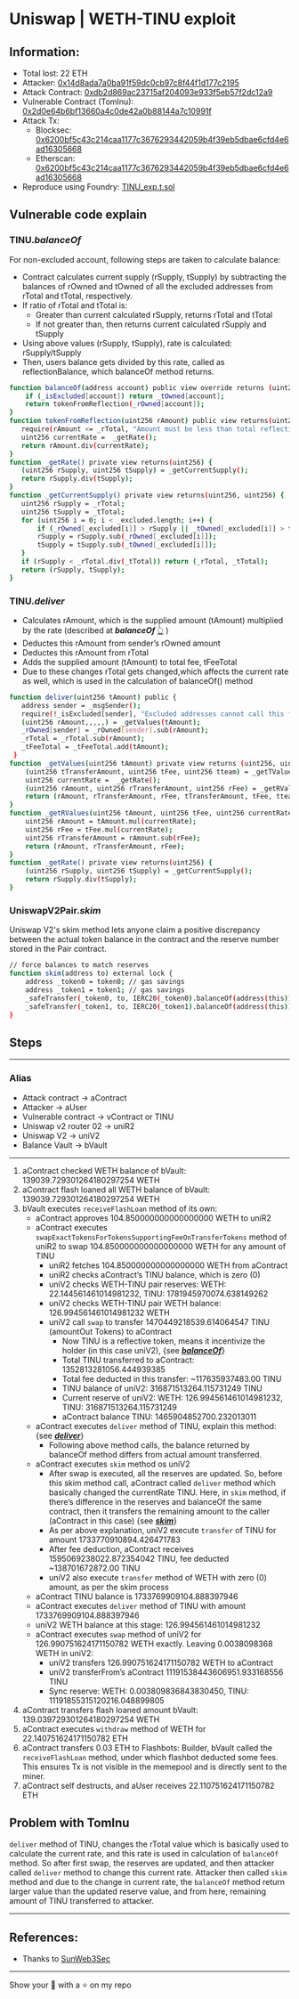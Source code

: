 # Uniswap | WETH-TINU exploit

## Information:
- Total lost: 22 ETH
- Attacker: [0x14d8ada7a0ba91f59dc0cb97c8f44f1d177c2195](https://etherscan.io/address/0x14d8ada7a0ba91f59dc0cb97c8f44f1d177c2195)
- Attack Contract: [0xdb2d869ac23715af204093e933f5eb57f2dc12a9](https://etherscan.io/address/0xdb2d869ac23715af204093e933f5eb57f2dc12a9)
- Vulnerable Contract (TomInu): [0x2d0e64b6bf13660a4c0de42a0b88144a7c10991f](https://etherscan.io/address/0x2d0e64b6bf13660a4c0de42a0b88144a7c10991f)
- Attack Tx:
    - Blocksec: [0x6200bf5c43c214caa1177c3676293442059b4f39eb5dbae6cfd4e6ad16305668](https://phalcon.blocksec.com/tx/eth/0x6200bf5c43c214caa1177c3676293442059b4f39eb5dbae6cfd4e6ad16305668)
    - Etherscan: [0x6200bf5c43c214caa1177c3676293442059b4f39eb5dbae6cfd4e6ad16305668](https://etherscan.io/tx/0x6200bf5c43c214caa1177c3676293442059b4f39eb5dbae6cfd4e6ad16305668)
- Reproduce using Foundry: [TINU_exp.t.sol](https://github.com/SunWeb3Sec/DeFiHackLabs/blob/main/src/test/TINU_exp.t.sol)


## Vulnerable code explain

### TINU.***balanceOf***

For non-excluded account, following steps are taken to calculate balance:
- Contract calculates current supply (rSupply, tSupply) by subtracting the balances of rOwned and tOwned of all the excluded addresses from rTotal and tTotal, respectively.
- If ratio of rTotal and tTotal is:
    - Greater than current calculated rSupply, returns rTotal and tTotal
    - If not greater than, then returns current calculated rSupply and tSupply
- Using above values (rSupply, tSupply), rate is calculated: rSupply/tSupply
- Then, users balance gets divided by this rate, called as reflectionBalance, which balanceOf method returns.



```bash
function balanceOf(address account) public view override returns (uint256) {
    if (_isExcluded[account]) return _tOwned[account];
    return tokenFromReflection(_rOwned[account]);
}
function tokenFromReflection(uint256 rAmount) public view returns(uint256) {
   require(rAmount <= _rTotal, "Amount must be less than total reflections");
   uint256 currentRate =  _getRate();
   return rAmount.div(currentRate);
}
function _getRate() private view returns(uint256) {
   (uint256 rSupply, uint256 tSupply) = _getCurrentSupply();
   return rSupply.div(tSupply);
}
function _getCurrentSupply() private view returns(uint256, uint256) {
   uint256 rSupply = _rTotal;
   uint256 tSupply = _tTotal;      
   for (uint256 i = 0; i < _excluded.length; i++) {
       if (_rOwned[_excluded[i]] > rSupply || _tOwned[_excluded[i]] > tSupply) return (_rTotal, _tTotal);
       rSupply = rSupply.sub(_rOwned[_excluded[i]]);
       tSupply = tSupply.sub(_tOwned[_excluded[i]]);
   }
   if (rSupply < _rTotal.div(_tTotal)) return (_rTotal, _tTotal);
   return (rSupply, tSupply);
}
```

### TINU.***deliver***

- Calculates rAmount, which is the supplied amount (tAmount) multiplied by the rate (described at ***balanceOf*** [:point_up_2:](#balanceof) )
- Deductes this rAmount from sender’s rOwned amount
- Deductes this rAmount from rTotal
- Adds the supplied amount (tAmount) to total fee, tFeeTotal
- Due to these changes rTotal gets changed,which affects the current rate as well, which is used in the calculation of balanceOf() method


```bash
function deliver(uint256 tAmount) public {
   address sender = _msgSender();
   require(!_isExcluded[sender], "Excluded addresses cannot call this function");
   (uint256 rAmount,,,,,) = _getValues(tAmount);
   _rOwned[sender] = _rOwned[sender].sub(rAmount);
   _rTotal = _rTotal.sub(rAmount);
   _tFeeTotal = _tFeeTotal.add(tAmount);
 }
function _getValues(uint256 tAmount) private view returns (uint256, uint256, uint256, uint256, uint256, uint256) {
    (uint256 tTransferAmount, uint256 tFee, uint256 tteam) = _getTValues(tAmount, _taxFee, _teamFee);
    uint256 currentRate =  _getRate();
    (uint256 rAmount, uint256 rTransferAmount, uint256 rFee) = _getRValues(tAmount, tFee, currentRate);
    return (rAmount, rTransferAmount, rFee, tTransferAmount, tFee, tteam);
}
function _getRValues(uint256 tAmount, uint256 tFee, uint256 currentRate) private pure returns (uint256, uint256, uint256) {
    uint256 rAmount = tAmount.mul(currentRate);
    uint256 rFee = tFee.mul(currentRate);
    uint256 rTransferAmount = rAmount.sub(rFee);
    return (rAmount, rTransferAmount, rFee);
}
function _getRate() private view returns(uint256) {
    (uint256 rSupply, uint256 tSupply) = _getCurrentSupply();
    return rSupply.div(tSupply);
}
```

### UniswapV2Pair.***skim***

Uniswap V2's skim method lets anyone claim a positive discrepancy between the actual token balance in the contract and the reserve number stored in the Pair contract.

```bash
// force balances to match reserves
function skim(address to) external lock {
    address _token0 = token0; // gas savings
    address _token1 = token1; // gas savings
    _safeTransfer(_token0, to, IERC20(_token0).balanceOf(address(this)).sub(reserve0));
    _safeTransfer(_token1, to, IERC20(_token1).balanceOf(address(this)).sub(reserve1));
}

```

## Steps

---
### Alias
- Attack contract -> aContract
- Attacker -> aUser
- Vulnerable contract -> vContract or TINU
- Uniswap v2 router 02 -> uniR2
- Uniswap V2 -> uniV2
- Balance Vault -> bVault
---

1. aContract checked WETH balance of bVault: 139039.729301264180297254 WETH
2. aContract flash loaned all WETH balance of bVault: 139039.729301264180297254 WETH
3. bVault executes `receiveFlashLoan` method of its own:
    - aContract approves 104.850000000000000000 WETH to uniR2
    - aContract executes `swapExactTokensForTokensSupportingFeeOnTransferTokens` method of uniR2 to swap 104.850000000000000000 WETH for any amount of TINU
        - uniR2 fetches 104.850000000000000000 WETH from aContract
        - uniR2 checks aContract’s TINU balance, which is zero (0)
        - uniV2 checks WETH-TINU pair reserves: WETH: 22.144561461014981232, TINU: 1781945970074.638149262
        - uniV2 checks WETH-TINU pair WETH balance: 126.994561461014981232 WETH
        - uniV2 call `swap` to transfer 1470449218539.614064547 TINU (amountOut Tokens) to aContract
            - Now TINU is a reflective token, means it incentivize the holder (in this case uniV2), {see [***balanceOf***](#balanceof)}
            - Total TINU transferred to aContract: 1352813281056.444939385
            - Total fee deducted in this transfer: ~117635937483.00 TINU
            - TINU balance of uniV2: 316871513264.115731249 TINU
            - Current reserve of uniV2: WETH: 126.994561461014981232, TINU: 316871513264.115731249
            - aContract balance TINU: 1465904852700.232013011
    - aContract executes `deliver` method of TINU, explain this method: {see [***deliver***](#deliver)}
        - Following above method calls, the balance returned by balanceOf method differs from actual amount transferred.
    - aContract executes `skim` method os uniV2
        - After swap is executed, all the reserves are updated. So, before this skim method call, aContract called `deliver` method which basically changed the currentRate TINU. Here, in `skim` method, if there’s difference in the reserves and balanceOf the same contract, then it transfers the remaining amount to the caller (aContract in this case) {see [***skim***](#skim)}
        - As per above explanation, uniV2 execute `transfer` of TINU for amount 1733770910894.426471783
        - After fee deduction, aContract receives 1595069238022.872354042 TINU, fee deducted ~138701672872.00 TINU
        - uniV2 also execute `transfer` method of WETH with zero (0) amount, as per the skim process
    - aContract TINU balance is 1733769909104.888397946
    - aContract executes `deliver` method of TINU with amount 1733769909104.888397946
    - uniV2 WETH balance at this stage: 126.994561461014981232
    - aContract executes `swap` method of uniV2 for 126.990751624171150782 WETH exactly. Leaving 0.0038098368 WETH in uniV2:
        - uniV2 transfers 126.990751624171150782 WETH to aContract
        - uniV2 transferFrom’s aContract 11191538443606951.933168556 TINU
        - Sync reserve: WETH: 0.003809836843830450,  TINU: 11191855315120216.048899805
4. aContract transfers flash loaned amount bVault: 139.039729301264180297254 WETH
5. aContract executes `withdraw` method of WETH for 22.140751624171150782 ETH
6. aContract transfers 0.03 ETH to Flashbots: Builder, bVault called the `receiveFlashLoan` method, under which flashbot deducted some fees. This ensures Tx is not visible in the memepool and is directly sent to the miner.
7. aContract self destructs, and aUser receives 22.110751624171150782 ETH

## Problem with TomInu
`deliver` method of TINU, changes the rTotal value which is basically used to calculate the current rate, and this rate is used in calculation of `balanceOf` method. So after first swap, the reserves are updated, and then attacker called `deliver` method to change this current rate.
Attacker then called `skim` method and due to the change in current rate, the `balanceOf` method return larger value than the updated reserve value, and from here, remaining amount of TINU transferred to attacker.

---

## References:
- Thanks to [SunWeb3Sec](https://github.com/SunWeb3Sec)

---


Show your :love_letter: with a :star: on my repo
